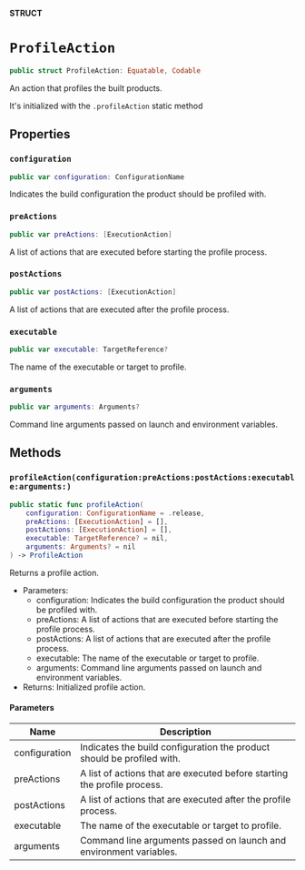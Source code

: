 **STRUCT**

# `ProfileAction`

```swift
public struct ProfileAction: Equatable, Codable
```

An action that profiles the built products.

It's initialized with the `.profileAction` static method

## Properties
### `configuration`

```swift
public var configuration: ConfigurationName
```

Indicates the build configuration the product should be profiled with.

### `preActions`

```swift
public var preActions: [ExecutionAction]
```

A list of actions that are executed before starting the profile process.

### `postActions`

```swift
public var postActions: [ExecutionAction]
```

A list of actions that are executed after the profile process.

### `executable`

```swift
public var executable: TargetReference?
```

The name of the executable or target to profile.

### `arguments`

```swift
public var arguments: Arguments?
```

Command line arguments passed on launch and environment variables.

## Methods
### `profileAction(configuration:preActions:postActions:executable:arguments:)`

```swift
public static func profileAction(
    configuration: ConfigurationName = .release,
    preActions: [ExecutionAction] = [],
    postActions: [ExecutionAction] = [],
    executable: TargetReference? = nil,
    arguments: Arguments? = nil
) -> ProfileAction
```

Returns a profile action.
- Parameters:
  - configuration: Indicates the build configuration the product should be profiled with.
  - preActions: A list of actions that are executed before starting the profile process.
  - postActions: A list of actions that are executed after the profile process.
  - executable: The name of the executable or target to profile.
  - arguments: Command line arguments passed on launch and environment variables.
- Returns: Initialized profile action.

#### Parameters

| Name | Description |
| ---- | ----------- |
| configuration | Indicates the build configuration the product should be profiled with. |
| preActions | A list of actions that are executed before starting the profile process. |
| postActions | A list of actions that are executed after the profile process. |
| executable | The name of the executable or target to profile. |
| arguments | Command line arguments passed on launch and environment variables. |